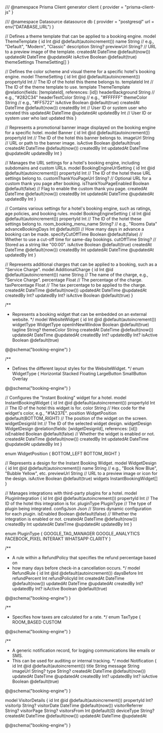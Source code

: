 /// @namespace Prisma Client
generator client {
  provider = "prisma-client-js"
}

/// @namespace Datasource
datasource db {
  provider = "postgresql"
  url      = env("DATABASE_URL")
}

// Defines a theme template that can be applied to a booking engine.
model ThemeTemplate {
  id          Int      @id @default(autoincrement())
  name        String   // e.g., "Default", "Modern", "Classic"
  description String?
  previewUrl  String?  // URL to a preview image of the template.
  createdAt   DateTime @default(now())
  updatedAt   DateTime @updatedAt
  isActive    Boolean  @default(true)
  themeSettings ThemeSetting[]
}

// Defines the color scheme and visual theme for a specific hotel's booking engine.
model ThemeSetting {
  id                      Int      @id @default(autoincrement())
  propertyId              Int      // The ID of the hotel this theme belongs to.
  templateId              Int      // The ID of the theme template to use.
  template                ThemeTemplate @relation(fields: [templateId], references: [id])
  headerBackground        String   // e.g., "#282C34"
  headerTextColor         String   // e.g., "#FFFFFF"
  themeColor              String   // e.g., "#FF5722"
  isActive                Boolean  @default(true)
  createdAt               DateTime @default(now())
  createdBy               Int      // User ID or system user who created this
  updatedAt               DateTime @updatedAt
  updatedBy               Int      // User ID or system user who last updated this
}

// Represents a promotional banner image displayed on the booking engine for a specific hotel.
model Banner {
  id           Int      @id @default(autoincrement())
  propertyId   Int      // The ID of the hotel this banner belongs to.
  imageUrl     String   // URL or path to the banner image.
  isActive     Boolean  @default(true)
  createdAt    DateTime @default(now())
  createdBy    Int
  updatedAt    DateTime @updatedAt
  updatedBy    Int
}

// Manages the URL settings for a hotel's booking engine, including subdomains and custom URLs.
model BookingEngineUrlSetting {
  id                      Int      @id @default(autoincrement())
  propertyId              Int      // The ID of the hotel these URL settings belong to.
  customThankYouPageUrl   String?  // Optional URL for a custom thank you page after booking.
  isThankYouPageEnabled   Boolean  @default(false) // Flag to enable the custom thank you page.
  createdAt               DateTime @default(now())
  createdBy               Int
  updatedAt               DateTime @updatedAt
  updatedBy               Int
}


// Contains various settings for a hotel's booking engine, such as ratings, age policies, and booking rules.
model BookingEngineSetting {
  id                    Int      @id @default(autoincrement())
  propertyId            Int      // The ID of the hotel these settings belong to.
  room_booking_menu_name      String?  // e.g., "Rooms Data"
  advanceBookingDays    Int      @default(0) // How many days in advance a booking can be made.
  specifyCutOffTime     Boolean  @default(false) // Whether to use a cut-off time for same-day bookings.
  cutOffTime            String?  // Stored as a string like "00:00".
  isActive              Boolean  @default(true)
  createdAt             DateTime @default(now())
  createdBy             Int
  updatedAt             DateTime @updatedAt
  updatedBy             Int
}


// Represents additional charges that can be applied to a booking, such as a "Service Charge".
model AdditionalCharge {
  id            Int      @id @default(autoincrement())
  name          String   // The name of the charge, e.g., "Service Charge".
  percentage    Float    // The percentage of the charge.
  taxPercentage Float    // The tax percentage to be applied to the charge.
  createdAt DateTime @default(now())
  updatedAt DateTime @updatedAt
  createdBy Int?
  updatedBy Int?
  isActive  Boolean  @default(true)
}


/**
 * Represents a booking widget that can be embedded on an external website.
 */
model WebsiteWidget {
  id              Int        @id @default(autoincrement())
  widgetType      WidgetType
  openInNewWindow Boolean    @default(true)
  tagline         String?
  themeColor      String
  createdAt DateTime @default(now())
  updatedAt DateTime @updatedAt
  createdBy Int?
  updatedBy Int?
  isActive  Boolean  @default(true)

  @@schema("booking-engine")
}

/**
 * Defines the different layout styles for the WebsiteWidget.
 */
enum WidgetType {
  Horizontal
  Stacked
  Floating
  LargeButton
  SmallButton
  Overlay

  @@schema("booking-engine")
}


// Configures the "Instant Booking" widget for a hotel.
model InstantBookingWidget {
  id                  Int      @id @default(autoincrement())
  propertyId          Int      // The ID of the hotel this widget is for.
  color               String   // Hex code for the widget's color, e.g., "#1A237E".
  position            WidgetPosition @default(BOTTOM_RIGHT) // The position of the widget on the screen.
  widgetDesignId      Int      // The ID of the selected widget design.
  widgetDesign        WidgetDesign @relation(fields: [widgetDesignId], references: [id])
  isEnabled           Boolean  @default(false) // Whether the widget is enabled or not.
  createdAt           DateTime @default(now())
  createdBy           Int
  updatedAt           DateTime @updatedAt
  updatedBy           Int
}

enum WidgetPosition {
  BOTTOM_LEFT
  BOTTOM_RIGHT
}

// Represents a design for the Instant Booking Widget.
model WidgetDesign {
  id           Int      @id @default(autoincrement())
  name         String   // e.g., "Book Now Blue", "Bubble Yellow", etc.
  previewUrl   String   // URL to a preview image or icon for the design.
  isActive     Boolean  @default(true)
  widgets      InstantBookingWidget[]
}

// Manages integrations with third-party plugins for a hotel.
model PluginIntegration {
  id           Int       @id @default(autoincrement())
  propertyId   Int       // The ID of the hotel this integration is for.
  pluginType   PluginType // The type of plugin being integrated.
  configJson   Json      // Stores dynamic configuration for each plugin.
  isEnabled    Boolean   @default(false) // Whether the integration is enabled or not.
  createdAt    DateTime  @default(now())
  createdBy    Int
  updatedAt    DateTime  @updatedAt
  updatedBy    Int
}

enum PluginType {
  GOOGLE_TAG_MANAGER
  GOOGLE_ANALYTICS
  FACEBOOK_PIXEL
  INTERAKT
  WHATSAPP
  CLARITY
}

/**
 * A rule within a RefundPolicy that specifies the refund percentage based on
 * how many days before check-in a cancellation occurs.
 */
model RefundRule {
  id             Int          @id @default(autoincrement())
  daysBefore     Int
  refundPercent  Int
  refundPolicyId Int
  createdAt DateTime @default(now())
  updatedAt DateTime @updatedAt
  createdBy Int?
  updatedBy Int?
  isActive  Boolean  @default(true)

  @@schema("booking-engine")
}


/**
 * Specifies how taxes are calculated for a rate.
 */
enum TaxType {
  ROOM_BASED
  CUSTOM

  @@schema("booking-engine")
}


/**
 * A generic notification record, for logging communications like emails or SMS.
 * This can be used for auditing or internal tracking.
 */
model Notification {
  id        Int      @id @default(autoincrement())
  title     String
  message   String
  imageUrl  String?
  type      String?
  createdAt DateTime @default(now())
  updatedAt DateTime @updatedAt
  createdBy Int?
  updatedBy Int?
  isActive  Boolean  @default(true)

  @@schema("booking-engine")
}

model VisitorDetails {
  id             Int      @id @default(autoincrement())
  propertyId     Int?
  visitorIp      String?
  visitorDate    DateTime @default(now())
  visitorReferrer String?
  visitorPage    String?
  visitorsFrom   Int      @default(0)
  deviceType     String?
  createdAt      DateTime @default(now())
  updatedAt      DateTime @updatedAt

  @@schema("booking-engine")
}
